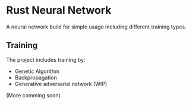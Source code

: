 # Rust Neural Network
A neural network build for simple usage including different training types. 

## Training
The project includes training by:
- Genetic Algorithm
- Backpropagation
- Generative adversarial network (WIP)

(More comming soon)
